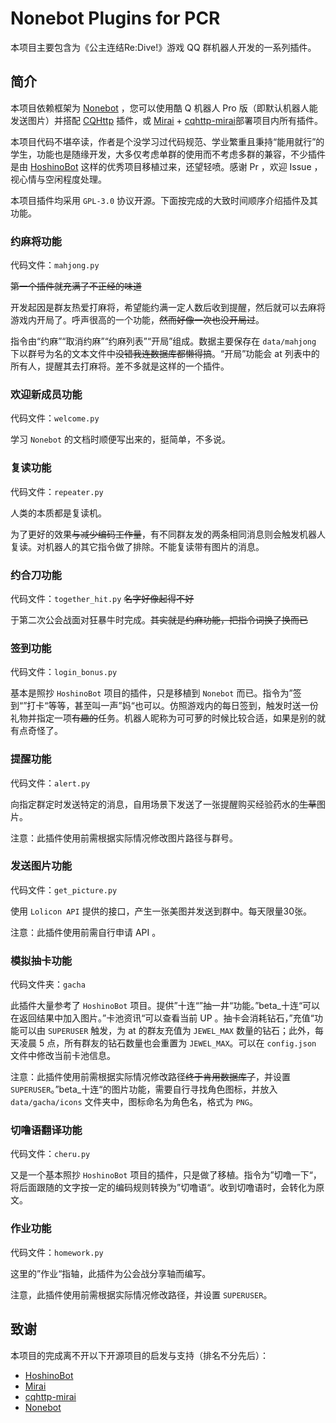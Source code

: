 # Nonebot Plugins for PCR

本项目主要包含为《公主连结Re:Dive!》游戏 QQ 群机器人开发的一系列插件。

## 简介

本项目依赖框架为 [Nonebot](nonebot.cqp.moe/) ，您可以使用酷 Q 机器人 Pro 版（即默认机器人能发送图片）并搭配 [CQHttp](https://cqhttp.cc) 插件，或 [Mirai](https://github.com/mamoe/mirai) + [cqhttp-mirai](https://github.com/yyuueexxiinngg/cqhttp-mirai)部署项目内所有插件。

本项目代码不堪卒读，作者是个没学习过代码规范、学业繁重且秉持“能用就行”的学生，功能也是随缘开发，大多仅考虑单群的使用而不考虑多群的兼容，不少插件是由 [HoshinoBot](https://github.com/Ice-Cirno/HoshinoBot) 这样的优秀项目移植过来，还望轻喷。感谢 Pr ，欢迎 Issue ，视心情与空闲程度处理。

本项目插件均采用 `GPL-3.0` 协议开源。下面按完成的大致时间顺序介绍插件及其功能。

### 约麻将功能

代码文件：`mahjong.py`

~~第一个插件就充满了不正经的味道~~

开发起因是群友热爱打麻将，希望能约满一定人数后收到提醒，然后就可以去麻将游戏内开局了。呼声很高的一个功能，~~然而好像一次也没开局过~~。

指令由“约麻”“取消约麻”“约麻列表”“开局”组成。数据主要保存在 `data/mahjong` 下以群号为名的文本文件中~~没错我连数据库都懒得搞~~。“开局”功能会 at 列表中的所有人，提醒其去打麻将。差不多就是这样的一个插件。

### 欢迎新成员功能

代码文件：`welcome.py`

学习 `Nonebot` 的文档时顺便写出来的，挺简单，不多说。

### 复读功能

代码文件：`repeater.py`

人类的本质都是复读机。

为了更好的效果~~与减少编码工作量~~，有不同群友发的两条相同消息则会触发机器人复读。对机器人的其它指令做了排除。不能复读带有图片的消息。

### 约合刀功能

代码文件：`together_hit.py` ~~名字好像起得不好~~

于第二次公会战面对狂暴牛时完成。~~其实就是约麻功能，把指令词换了换而已~~

### 签到功能

代码文件：`login_bonus.py`

基本是照抄 `HoshinoBot` 项目的插件，只是移植到 `Nonebot` 而已。指令为”签到“”打卡“等等，甚至叫一声”妈“也可以。仿照游戏内的每日签到，触发时送一份礼物并指定一项~~有趣的~~任务。机器人昵称为可可萝的时候比较合适，如果是别的就有点奇怪了。

### 提醒功能

代码文件：`alert.py`

向指定群定时发送特定的消息，自用场景下发送了一张提醒购买经验药水的~~生草~~图片。

注意：此插件使用前需根据实际情况修改图片路径与群号。

### 发送图片功能

代码文件：`get_picture.py`

使用 `Lolicon API` 提供的接口，产生一张美图并发送到群中。每天限量30张。

注意：此插件使用前需自行申请 API 。

### 模拟抽卡功能

代码文件夹：`gacha`

此插件大量参考了 `HoshinoBot` 项目。提供”十连“”抽一井“功能。”beta_十连“可以在返回结果中加入图片。”卡池资讯“可以查看当前 UP 。抽卡会消耗钻石，”充值“功能可以由 `SUPERUSER` 触发，为 at 的群友充值为 `JEWEL_MAX` 数量的钻石；此外，每天凌晨 5 点，所有群友的钻石数量也会重置为 `JEWEL_MAX`。可以在 `config.json` 文件中修改当前卡池信息。

注意：此插件使用前需根据实际情况修改路径~~终于肯用数据库了~~，并设置 `SUPERUSER`。”beta_十连“的图片功能，需要自行寻找角色图标，并放入 `data/gacha/icons` 文件夹中，图标命名为角色名，格式为 `PNG`。

### 切噜语翻译功能

代码文件：`cheru.py`

又是一个基本照抄 `HoshinoBot` 项目的插件，只是做了移植。指令为”切噜一下“，将后面跟随的文字按一定的编码规则转换为”切噜语“。收到切噜语时，会转化为原文。

### 作业功能

代码文件：`homework.py`

这里的”作业“指轴，此插件为公会战分享轴而编写。

注意，此插件使用前需根据实际情况修改路径，并设置 `SUPERUSER`。

## 致谢

本项目的完成离不开以下开源项目的启发与支持（排名不分先后）：

* [HoshinoBot](https://github.com/Ice-Cirno/HoshinoBot)
* [Mirai](https://github.com/mamoe/mirai)
* [cqhttp-mirai](https://github.com/yyuueexxiinngg/cqhttp-mirai)
* [Nonebot](nonebot.cqp.moe/)